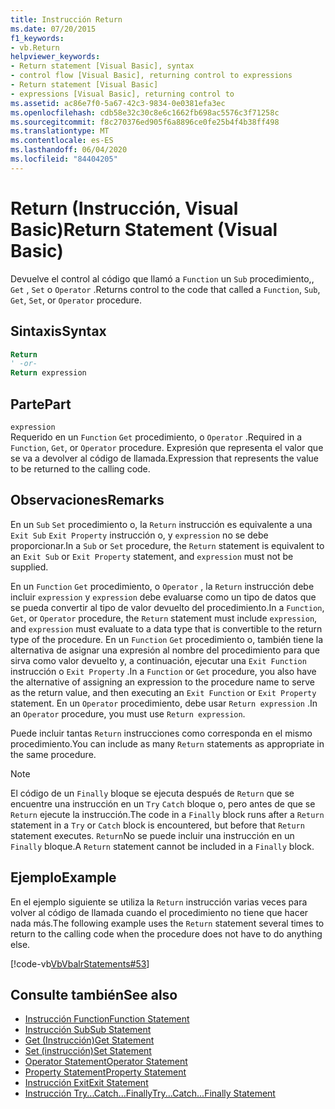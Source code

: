 ```yaml
---
title: Instrucción Return
ms.date: 07/20/2015
f1_keywords:
- vb.Return
helpviewer_keywords:
- Return statement [Visual Basic], syntax
- control flow [Visual Basic], returning control to expressions
- Return statement [Visual Basic]
- expressions [Visual Basic], returning control to
ms.assetid: ac86e7f0-5a67-42c3-9834-0e0381efa3ec
ms.openlocfilehash: cdb58e32c30c8e6c1662fb698ac5576c3f71258c
ms.sourcegitcommit: f8c270376ed905f6a8896ce0fe25b4f4b38ff498
ms.translationtype: MT
ms.contentlocale: es-ES
ms.lasthandoff: 06/04/2020
ms.locfileid: "84404205"
---
```

# <a name="return-statement-visual-basic"></a><span data-ttu-id="6c845-102">Return (Instrucción, Visual Basic)</span><span class="sxs-lookup"><span data-stu-id="6c845-102">Return Statement (Visual Basic)</span></span>
<span data-ttu-id="6c845-103">Devuelve el control al código que llamó a `Function` un `Sub` procedimiento,, `Get` , `Set` o `Operator` .</span><span class="sxs-lookup"><span data-stu-id="6c845-103">Returns control to the code that called a `Function`, `Sub`, `Get`, `Set`, or `Operator` procedure.</span></span>  
  
## <a name="syntax"></a><span data-ttu-id="6c845-104">Sintaxis</span><span class="sxs-lookup"><span data-stu-id="6c845-104">Syntax</span></span>  
  
```vb  
Return  
' -or-  
Return expression  
```  
  
## <a name="part"></a><span data-ttu-id="6c845-105">Parte</span><span class="sxs-lookup"><span data-stu-id="6c845-105">Part</span></span>  
 `expression`  
 <span data-ttu-id="6c845-106">Requerido en un `Function` `Get` procedimiento, o `Operator` .</span><span class="sxs-lookup"><span data-stu-id="6c845-106">Required in a `Function`, `Get`, or `Operator` procedure.</span></span> <span data-ttu-id="6c845-107">Expresión que representa el valor que se va a devolver al código de llamada.</span><span class="sxs-lookup"><span data-stu-id="6c845-107">Expression that represents the value to be returned to the calling code.</span></span>  
  
## <a name="remarks"></a><span data-ttu-id="6c845-108">Observaciones</span><span class="sxs-lookup"><span data-stu-id="6c845-108">Remarks</span></span>  
 <span data-ttu-id="6c845-109">En un `Sub` `Set` procedimiento o, la `Return` instrucción es equivalente a una `Exit Sub` `Exit Property` instrucción o, y `expression` no se debe proporcionar.</span><span class="sxs-lookup"><span data-stu-id="6c845-109">In a `Sub` or `Set` procedure, the `Return` statement is equivalent to an `Exit Sub` or `Exit Property` statement, and `expression` must not be supplied.</span></span>  
  
 <span data-ttu-id="6c845-110">En un `Function` `Get` procedimiento, o `Operator` , la `Return` instrucción debe incluir `expression` y `expression` debe evaluarse como un tipo de datos que se pueda convertir al tipo de valor devuelto del procedimiento.</span><span class="sxs-lookup"><span data-stu-id="6c845-110">In a `Function`, `Get`, or `Operator` procedure, the `Return` statement must include `expression`, and `expression` must evaluate to a data type that is convertible to the return type of the procedure.</span></span> <span data-ttu-id="6c845-111">En un `Function` `Get` procedimiento o, también tiene la alternativa de asignar una expresión al nombre del procedimiento para que sirva como valor devuelto y, a continuación, ejecutar una `Exit Function` instrucción o `Exit Property` .</span><span class="sxs-lookup"><span data-stu-id="6c845-111">In a `Function` or `Get` procedure, you also have the alternative of assigning an expression to the procedure name to serve as the return value, and then executing an `Exit Function` or `Exit Property` statement.</span></span> <span data-ttu-id="6c845-112">En un `Operator` procedimiento, debe usar `Return expression` .</span><span class="sxs-lookup"><span data-stu-id="6c845-112">In an `Operator` procedure, you must use `Return expression`.</span></span>  
  
 <span data-ttu-id="6c845-113">Puede incluir tantas `Return` instrucciones como corresponda en el mismo procedimiento.</span><span class="sxs-lookup"><span data-stu-id="6c845-113">You can include as many `Return` statements as appropriate in the same procedure.</span></span>  
  
> [!NOTE]
> <span data-ttu-id="6c845-114">El código de un `Finally` bloque se ejecuta después de `Return` que se encuentre una instrucción en un `Try` `Catch` bloque o, pero antes de que se `Return` ejecute la instrucción.</span><span class="sxs-lookup"><span data-stu-id="6c845-114">The code in a `Finally` block runs after a `Return` statement in a `Try` or `Catch` block is encountered, but before that `Return` statement executes.</span></span> <span data-ttu-id="6c845-115">`Return`No se puede incluir una instrucción en un `Finally` bloque.</span><span class="sxs-lookup"><span data-stu-id="6c845-115">A `Return` statement cannot be included in a `Finally` block.</span></span>  
  
## <a name="example"></a><span data-ttu-id="6c845-116">Ejemplo</span><span class="sxs-lookup"><span data-stu-id="6c845-116">Example</span></span>  
 <span data-ttu-id="6c845-117">En el ejemplo siguiente se utiliza la `Return` instrucción varias veces para volver al código de llamada cuando el procedimiento no tiene que hacer nada más.</span><span class="sxs-lookup"><span data-stu-id="6c845-117">The following example uses the `Return` statement several times to return to the calling code when the procedure does not have to do anything else.</span></span>  
  
 [!code-vb[VbVbalrStatements#53](~/samples/snippets/visualbasic/VS_Snippets_VBCSharp/VbVbalrStatements/VB/Class1.vb#53)]  
  
## <a name="see-also"></a><span data-ttu-id="6c845-118">Consulte también</span><span class="sxs-lookup"><span data-stu-id="6c845-118">See also</span></span>

- [<span data-ttu-id="6c845-119">Instrucción Function</span><span class="sxs-lookup"><span data-stu-id="6c845-119">Function Statement</span></span>](function-statement.md)
- [<span data-ttu-id="6c845-120">Instrucción Sub</span><span class="sxs-lookup"><span data-stu-id="6c845-120">Sub Statement</span></span>](sub-statement.md)
- [<span data-ttu-id="6c845-121">Get (Instrucción)</span><span class="sxs-lookup"><span data-stu-id="6c845-121">Get Statement</span></span>](get-statement.md)
- [<span data-ttu-id="6c845-122">Set (instrucción)</span><span class="sxs-lookup"><span data-stu-id="6c845-122">Set Statement</span></span>](set-statement.md)
- [<span data-ttu-id="6c845-123">Operator Statement</span><span class="sxs-lookup"><span data-stu-id="6c845-123">Operator Statement</span></span>](operator-statement.md)
- [<span data-ttu-id="6c845-124">Property Statement</span><span class="sxs-lookup"><span data-stu-id="6c845-124">Property Statement</span></span>](property-statement.md)
- [<span data-ttu-id="6c845-125">Instrucción Exit</span><span class="sxs-lookup"><span data-stu-id="6c845-125">Exit Statement</span></span>](exit-statement.md)
- [<span data-ttu-id="6c845-126">Instrucción Try...Catch...Finally</span><span class="sxs-lookup"><span data-stu-id="6c845-126">Try...Catch...Finally Statement</span></span>](try-catch-finally-statement.md)
